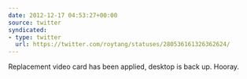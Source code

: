 ```yaml
---
date: 2012-12-17 04:53:27+00:00
source: twitter
syndicated:
- type: twitter
  url: https://twitter.com/roytang/statuses/280536161326362624/
---
```


Replacement video card has been applied, desktop is back up. Hooray.